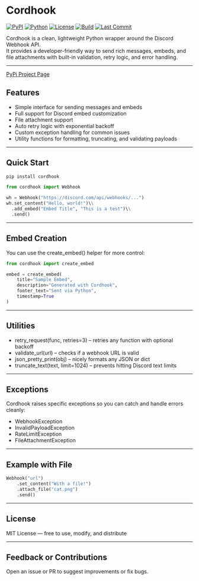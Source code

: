 # Cordhook

[![PyPI](https://img.shields.io/pypi/v/cordhook)](https://pypi.org/project/cordhook)
[![Python](https://img.shields.io/pypi/pyversions/cordhook)](https://pypi.org/project/cordhook)
[![License](https://img.shields.io/github/license/mochathehuman/cordhook)](LICENSE)
[![Build](https://img.shields.io/github/actions/workflow/status/mochathehuman/cordhook/python-publish.yml?branch=master)](https://github.com/mochathehuman/cordhook/actions)
[![Last Commit](https://img.shields.io/github/last-commit/mochathehuman/cordhook)](https://github.com/mochathehuman/cordhook/commits/master)

Cordhook is a clean, lightweight Python wrapper around the Discord Webhook API.  
It provides a developer-friendly way to send rich messages, embeds, and file attachments with built-in validation, retry logic, and error handling.

---

[PyPi Project Page](https://pypi.org/project/cordhook/)

## Features

- Simple interface for sending messages and embeds  
- Full support for Discord embed customization  
- File attachment support  
- Auto retry logic with exponential backoff  
- Custom exception handling for common issues  
- Utility functions for formatting, truncating, and validating payloads  

---

## Quick Start
```bash
pip install cordhook
```
```py
from cordhook import Webhook

wh = Webhook("https://discord.com/api/webhooks/...")
wh.set_content("Hello, world!")\\
  .add_embed("Embed Title", "This is a test")\\
  .send()
```
---

## Embed Creation

You can use the create_embed() helper for more control:
```py
from cordhook import create_embed

embed = create_embed(
    title="Sample Embed",
    description="Generated with Cordhook",
    footer_text="Sent via Python",
    timestamp=True
)
```
---

## Utilities

- retry_request(func, retries=3) – retries any function with optional backoff  
- validate_url(url) – checks if a webhook URL is valid  
- json_pretty_print(obj) – nicely formats any JSON or dict  
- truncate_text(text, limit=1024) – prevents hitting Discord text limits  

---

## Exceptions

Cordhook raises specific exceptions so you can catch and handle errors cleanly:

- WebhookException  
- InvalidPayloadException  
- RateLimitException  
- FileAttachmentException  

---

## Example with File
```py
Webhook("url")  
    .set_content("With a file!")  
    .attach_file("cat.png")  
    .send()
```
---

## License

MIT License — free to use, modify, and distribute  

---

## Feedback or Contributions

Open an issue or PR to suggest improvements or fix bugs.